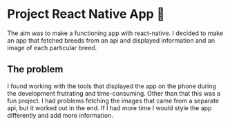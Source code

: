 # Project React Native App 📱

The aim was to make a functioning app with react-native. I decided to make an app that fetched breeds from an api and displayed information and an image of each particular breed.

## The problem

I found working with the tools that displayed the app on the phone during the development frutrating and time-consuming.  Other than that this was a fun project. I had problems fetching the images that came from a separate api, but it worked out in the end. If I had more time I would style the app differently and add more information.


